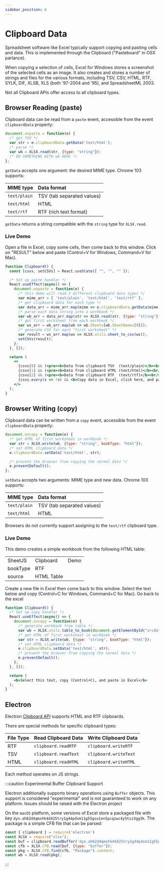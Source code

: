 ```yaml
---
sidebar_position: 6
---
```


# Clipboard Data

Spreadsheet software like Excel typically support copying and pasting cells and
data. This is implemented through the Clipboard ("Pasteboard" in OSX parlance).

When copying a selection of cells, Excel for Windows stores a screenshot of the
selected cells as an image.  It also creates and stores a number of strings and
files for the various formats, including TSV, CSV, HTML, RTF, SYLK, DIF, XLSB,
XLS (both '97-2004 and '95), and SpreadsheetML 2003.

Not all Clipboard APIs offer access to all clipboard types.

## Browser Reading (paste)

Clipboard data can be read from a `paste` event, accessible from the event
`clipboardData` property:

```js
document.onpaste = function(e) {
  /* get TSV */
  var str = e.clipboardData.getData('text/html');
  /* parse */
  var wb = XLSX.read(str, {type: "string"});
  /* DO SOMETHING WITH wb HERE */
};
```

`getData` accepts one argument: the desired MIME type. Chrome 103 supports:

| MIME type    | Data format                |
|:-------------|:---------------------------|
| `text/plain` | TSV (tab separated values) |
| `text/html`  | HTML                       |
| `text/rtf`   | RTF (rich text format)     |

`getData` returns a string compatible with the `string` type for `XLSX.read`.

### Live Demo

Open a file in Excel, copy some cells, then come back to this window.  Click on
"RESULT" below and paste (Control+V for Windows, Command+V for Mac).

```jsx live
function Clipboard() {
  const [csvs, setCSVs] = React.useState([ "", "", "" ]);

  /* Set up paste handler */
  React.useEffect(async() => {
    document.onpaste = function(e) {
      /* this demo will read 3 different clipboard data types */
      var mime_arr = [ 'text/plain', 'text/html', 'text/rtf' ];
      /* get clipboard data for each type */
      var data_arr = mime_arr.map(mime => e.clipboardData.getData(mime));
      /* parse each data string into a workbook */
      var wb_arr = data_arr.map(str => XLSX.read(str, {type: "string"}));
      /* get first worksheet from each workbook */
      var ws_arr = wb_arr.map(wb => wb.Sheets[wb.SheetNames[0]]);
      /* generate CSV for each "first worksheet" */
      var result = ws_arr.map(ws => XLSX.utils.sheet_to_csv(ws));
      setCSVs(result);
    };
  }, []);

  return (
    <>
      {csvs[0] && (<pre><b>Data from clipboard TSV  (text/plain)</b><br/>{csvs[0]}</pre>)}
      {csvs[1] && (<pre><b>Data from clipboard HTML (text/html)</b><br/>{csvs[1]}</pre>)}
      {csvs[2] && (<pre><b>Data from clipboard RTF  (text/rtf)</b><br/>{csvs[2]}</pre>)}
      {csvs.every(x => !x) && <b>Copy data in Excel, click here, and paste (Control+V)</b>}
    </>
  );
}
```

## Browser Writing (copy)

Clipboard data can be written from a `copy` event, accessible from the event
`clipboardData` property:

```js
document.oncopy = function(e) {
  /* get HTML of first worksheet in workbook */
  var str = XLSX.write(wb, {type: "string", bookType: "html"});
  /* set HTML clipboard data */
  e.clipboardData.setData('text/html', str);

  /* prevent the browser from copying the normal data */
  e.preventDefault();
};
```

`setData` accepts two arguments: MIME type and new data. Chrome 103 supports:

| MIME type    | Data format                |
|:-------------|:---------------------------|
| `text/plain` | TSV (tab separated values) |
| `text/html`  | HTML                       |

Browsers do not currently support assigning to the `text/rtf` clipboard type.

### Live Demo

This demo creates a simple workbook from the following HTML table:

<table id="srcdata">
  <tr><td>SheetJS</td><td>Clipboard</td><td>Demo</td></tr>
  <tr><td>bookType</td><td>RTF</td></tr>
  <tr><td>source</td><td>HTML Table</td></tr>
</table>

Create a new file in Excel then come back to this window.  Select the text
below and copy (Control+C for Windows, Command+C for Mac).  Go back to the
excel

```jsx live
function Clipboard() {
  /* Set up copy handler */
  React.useEffect(async() => {
    document.oncopy = function(e) {
      /* generate workbook from table */
      var wb = XLSX.utils.table_to_book(document.getElementById("srcdata"));
      /* get HTML of first worksheet in workbook */
      var str = XLSX.write(wb, {type: "string", bookType: "html"});
      /* set HTML clipboard data */
      e.clipboardData.setData('text/html', str);
      /* prevent the browser from copying the normal data */
      e.preventDefault();
    };
  }, []);

  return (
    <b>Select this text, copy (Control+C), and paste in Excel</b>
  );
}
```

## Electron

Electron [Clipboard API](https://www.electronjs.org/docs/latest/api/clipboard)
supports HTML and RTF clipboards.

There are special methods for specific clipboard types:

| File Type | Read Clipboard Data  | Write Clipboard Data  |
|:----------|:---------------------|:----------------------|
| RTF       | `clipboard.readRTF`  | `clipboard.writeRTF`  |
| TSV       | `clipboard.readText` | `clipboard.writeText` |
| HTML      | `clipboard.readHTML` | `clipboard.writeHTML` |

Each method operates on JS strings.

:::caution Experimental Buffer Clipboard Support

Electron additionally supports binary operations using `Buffer` objects.  This
support is considered "experimental" and is not guaranteed to work on any
platform.  Issues should be raised with the Electron project

On the `macOS` platform, some versions of Excel store a packaged file with key
`dyn.ah62d4qmxhk4d425try1g44pdsm11g55gsu1en5pcqzwc4y5tsz3gg3k`.  The package is
a simple CFB file that can be parsed:

```js
const { clipboard } = require('electron')
const XLSX = require("xlsx");
const buf = clipboard.readBuffer('dyn.ah62d4qmxhk4d425try1g44pdsm11g55gsu1en5pcqzwc4y5tsz3gg3k');
const cfb = XLSX.CFB.read(buf, {type: "buffer"});
const pkg = XLSX.CFB.find(cfb, "Package").content;
const wb = XLSX.read(pkg);
```

:::